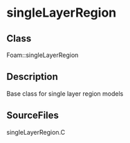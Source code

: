 # singleLayerRegion 
## Class
Foam::singleLayerRegion

## Description
Base class for single layer region models

## SourceFiles
singleLayerRegion.C

